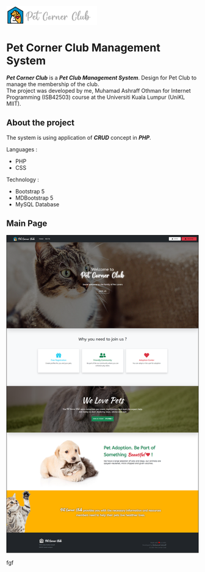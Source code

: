![enter image description here](https://raw.githubusercontent.com/iamashraff/Pet-Club-Management-System/main/img/logo.png?token=GHSAT0AAAAAABRS3BR5H42QGTSCNNY7VFS2YQWHGZQ)
# Pet Corner Club Management System
***Pet Corner Club*** is a ***Pet Club Management System***. Design for Pet Club to manage the membership of the club.<br>
The project was developed by me, Muhamad Ashraff Othman for Internet Programming (ISB42503) course at  the Universiti Kuala Lumpur (UniKL MIIT).

## About the project
The system is using application of ***CRUD*** concept in ***PHP***.

Languages :
- PHP
- CSS

Technology :
- Bootstrap 5
- MDBootstrap 5
- MySQL Database

## Main Page

![enter image description here](https://raw.githubusercontent.com/iamashraff/Pet-Club-Management-System/main/img/mainpage.png?token=GHSAT0AAAAAABRS3BR4RGLXRF5S7L66WKIOYQWGQXQ)

fgf
